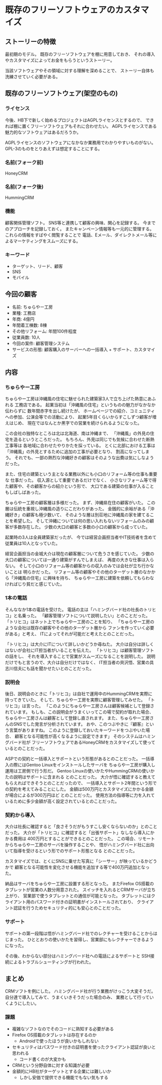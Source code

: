 既存のフリーソフトウェアのカスタマイズ
======================================

ストーリーの特徴
----------------

最初期のモデル。
既存のフリーソフトウェアを棚に用意しておき、
それの導入やカスタマイズによってお金をもらうというストーリー。

当該ソフトウェアやその領域に対する理解を深めることで、
ストーリー自体も洗練させていく必要がある。

既存のフリーソフトウェア(架空のもの)
------------------------------------

### ライセンス

今後、HB下で新しく始めるプロジェクトはAGPLライセンスとするので、
できれば棚に置くフリーソフトウェアもそれに合わせたい。
AGPLライセンスである魅力的なソフトウェアはあるだろうか。

AGPLライセンスのソフトウェアになかなか業務用でわかりやすいものがない。
GPL-3のものをとりあえずは想定することにする。

### 名前(フォーク前)

HoneyCRM

### 名前(フォーク後)

HummingCRM

### 機能

顧客関係管理ソフト。
SNS等と連携して顧客の興味、関心を記録する。
今までのアプローチを記録しておく。
またキャンペーン情報等も一元的に管理する。
これらの情報をすばやく閲覧することで
電話、Eメール、ダイレクトメール等によるマーケティングをスムーズにする。

### キーワード

* ターゲット、リード、顧客
* SNS
* モバイル

今回の顧客
----------

* 名前: ちゅらやー工房
* 業種: 工務店
* 年商: 4億円
* 年間着工棟数: 8棟
* その他リフォーム: 年間100件程度
* 従業員数: 10人
* 今回の案件: 顧客管理システム
* サービスの形態: 顧客購入のサーバーへの一括導入 + サポート、カスタマイズ

内容
----

### ちゅらやー工房

ちゅらやー工房は沖縄風の住宅に魅せられた建築家3人で立ち上げた熱意にあふれる
工務店である。
起業当初は「沖縄風の住宅」というものの魅力がなかなか伝わらずに
数年間赤字を出し続けたが、
ホームページでの紹介、コミュニティへの参加、公演会等での活動により、
起業5年目くらいからすこしずつ顧客が増えはじめ、
現在ではなんとか黒字での営業を続けられるようになった。

この会社の独特なところは北は北海道、南は沖縄まで、
「沖縄風」の外見の住宅を造るというところだった。
もちろん、外見は同じでも気候に合わせた断熱工事等は
各地域に合わせたやりかたを採っている。
とくに北部における工事は「沖縄風」の外見とするために追加の工事が必要となり、
割高になってしまう。
それでも、一部の熱烈な沖縄好きの顧客はそのような出費は気にしなようだった。

また、住宅の建築という主となる業務以外にも小口のリフォーム等の仕事も重要な
仕事だった。
収入源として重要であるだけでなく、
小さなリフォーム等で得た顧客や、その顧客からの紹介という形で、
大口である建築の仕事が入ることもしばしばあった。

ちゅらやー工房の顧客層は多様だった。
まず、沖縄県在住の顧客がいた。
この層は伝統を重視し沖縄風の造りにこだわりがあった。
金銭的に余裕がある「沖縄好き」の顧客も極少数いて、
そのような層は別荘地に沖縄風の家を建てることを希望した。
そして沖縄については何の思い入れもないリフォームのみの顧客が多数存在した。
少数の大口の顧客と多数の小口の顧客から成っていた。

起業時の3人は全員建築家だったが、
今では経営企画担当者やIT技術者を含めて従業員は10人となっていた。

経営企画担当の金城大介は現在の顧客層について危うさを感じていた。
少数の大口の顧客については一通り建築がすんでしまえば、
再度の大きな仕事は入らない。
そして小口のリフォーム等の顧客からの収入のみでは会社が立ち行かないことは
明らかだった。
リフォーム等の顧客やその他のターゲット層のなかから「沖縄風の住宅」に興味を持ち、
ちゅらやー工房に建築を依頼してもらわなければじり貧だと感じていた。

### 1本の電話

そんななか1本の電話を受けた。
電話の主は「ハミングバード社の社長のトリヒコ」と名乗った。
「顧客管理ソフトについて説明したい」とのことだった。
「トリヒコ」はネット上でちゅらやー工房のことを知り、
「ちゅらやー工房のような会社は既存の顧客やその他のターゲット層から
ファンを作っていく必要がある」と考え、
ITによってそれが可能だと考えたとのことだった。

「トリヒコ」は大介にITについて詳しいかどうか尋ねた。
大介は自分は詳しくはないが会社にIT担当者がいることを伝えた。
「トリヒコ」は顧客管理ソフトの話をし、
それを導入することで営業がスムーズになることを説明した。
説明だけでもと言うので、大介は自分だけではなく、
IT担当者の貝沢悟、営業の具志川信夫にも話を聞かせたいとのことだった。

### 説明会

後日、説明会のときに「トリヒコ」は自社で運用中のHummingCRMを実際に
持ってきていた。
そして、ちゅらやー工房を実際に顧客管理してみせた。
「トリヒコ」は言った。
「このようにちゅらやー工房さんは顧客候補として登録されています。
もしも、この説明会がうまくいってこの場で契約が取れた場合、
ちゅらやー工房さんは顧客として登録し直されます。
また、ちゅらやー工房さんのSNSでした発言が分析されています。
おや、このつぶやきに『顧客』という言葉がありますね。
このように登録しておいたキーワードをつぶやいた場合、
顧客となる可能性が高くなるように設定できます」
そのシステムはハミングバード社が
フリーソフトウェアであるHoneyCRMをカスタマイズして使っているとのことだった。

ASPでの契約と一括導入とサポートという形態があるとのことだった。
一括導入の際にはGentoo Linuxをインストールしたサーバを
ちゅらやー工房が購入し運用は工房側で行う形だ。
Gentoo Linuxの使いかたやHummingCRMの使いかたの説明はサポートに含まれる
とのことだった。
大介が悟に確認すると教えてもらえればできそうとのことだったので、
一括導入とサポート2年間という形での契約を考えてみることにした。
金額は500万円とカスタマイズにかかる金額が場合によるが300万円ほど
とのことだった。
使用方法の指導等に力を入れているために多少金額が高く設定されているとのことだった。

### 契約から導入

大介は社長に確認すると「良さそうだがもうすこし安くならないのか」とのことだった。
大介が「トリヒコ」に確認すると「出張サポート」なしなら導入にかかる費用は
400万円とすることができるとのことだった。
この場合、リモートからちゅらやー工房のサーバを操作することや、
悟がハミングバード社に出向いて指導を受けるという形でのサポート形態となる
とのことだった。

カスタマイズでは、とくにSNSに乗せた写真に「シーサー」が映っているかどうかで
顧客となる可能性を変化させる機能を追加する等で400万円追加となった。

納品はサーバをちゅらやー工房に設置する形となった。
またFirefox OS搭載のタブレットが営業の人数分用意された。
スイッチを入れるとCRMサーバが立ち上がり、
営業部で使うタブレットとの通信が可能となった。
タブレットにはクライアント用のパスワード付きの証明書がインストールされており、
クライアント認証を行うためセキュリティ的にも安心とのことだった。

### サポート

サポートの第一段階は悟がハミングバード社でのレクチャーを受けることからはじまった。
ひととおりの使いかたを習得し、営業部にもレクチャーできるようになった。

その後、わからない部分はハミングバード社への電話によるサポートと
SSH接続によるトラブルシューティングが行われた。

まとめ
------

CRMソフトを例にした。
ハミングバード社が行う業務がけっこう大変そうだ。
自分達で導入してみて、うまくいきそうだった場合のみ、
業務として行っていくようにしたい。

### 課題

* 複雑なソフトなのでそのコードに熟知する必要がある
* Firefox OS搭載のタブレットは存在するのか
	+ Androidで使ったほうが良いかもしれない
* セキュリティはパスワード付きの証明書を使ったクライアント認証が良いと思われる
	+ コード書くのが大変かも
* CRMという分野自体に対する知識が必要
* 金額的にHB社がターゲットとする企業には難しいか
	+ しかし安価で提供できる機能でもない気もする
